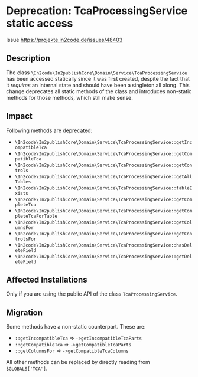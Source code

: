 # Deprecation: TcaProcessingService static access

Issue https://projekte.in2code.de/issues/48403

## Description

The class `\In2code\In2publishCore\Domain\Service\TcaProcessingService` has been accessed statically since it was first
created, despite the fact that it _requires_ an internal state and should have been a singleton all along. This change
deprecates all static methods of the class and introduces non-static methods for those methods, which still make sense.

## Impact

Following methods are deprecated:
* `\In2code\In2publishCore\Domain\Service\TcaProcessingService::getIncompatibleTca`
* `\In2code\In2publishCore\Domain\Service\TcaProcessingService::getCompatibleTca`
* `\In2code\In2publishCore\Domain\Service\TcaProcessingService::getControls`
* `\In2code\In2publishCore\Domain\Service\TcaProcessingService::getAllTables`
* `\In2code\In2publishCore\Domain\Service\TcaProcessingService::tableExists`
* `\In2code\In2publishCore\Domain\Service\TcaProcessingService::getCompleteTca`
* `\In2code\In2publishCore\Domain\Service\TcaProcessingService::getCompleteTcaForTable`
* `\In2code\In2publishCore\Domain\Service\TcaProcessingService::getColumnsFor`
* `\In2code\In2publishCore\Domain\Service\TcaProcessingService::getControlsFor`
* `\In2code\In2publishCore\Domain\Service\TcaProcessingService::hasDeleteField`
* `\In2code\In2publishCore\Domain\Service\TcaProcessingService::getDeleteField`

## Affected Installations

Only if you are using the public API of the class `TcaProcessingService`.

## Migration

Some methods have a non-static counterpart. These are:

* `::getIncompatibleTca` => `->getIncompatibleTcaParts`
* `::getCompatibleTca` => `->getCompatibleTcaParts`
* `::getColumnsFor` => `->getCompatibleTcaColumns`

All other methods can be replaced by directly reading from `$GLOBALS['TCA']`.
